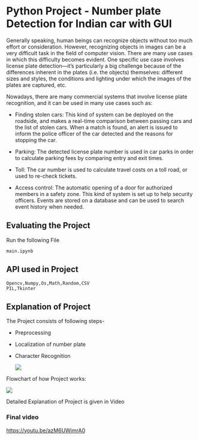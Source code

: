 
# Python Project - Number plate Detection for Indian car with GUI

Generally speaking, human beings can recognize objects without too much effort or consideration. However, recognizing objects in images can be a very difficult task in the field of computer vision.
There are many use cases in which this difficulty becomes evident. One specific use case involves license plate detection—it’s particularly a big challenge because of the differences inherent in the plates (i.e. the objects) themselves: different sizes and styles, the conditions and lighting under which the images of the plates are captured, etc.

Nowadays, there are many commercial systems that involve license plate recognition, and it can be used in many use cases such as:

* Finding stolen cars: This kind of system can be deployed on the roadside, and makes a real-time comparison between passing cars and the list of stolen cars. When a match is found, an alert is issued to inform the police officer of the car detected and the reasons for stopping the car.

* Parking: The detected license plate number is used in car parks in order to calculate parking fees by comparing entry and           exit times.

* Toll: The car number is used to calculate travel costs on a toll road, or used to re-check tickets.

* Access control: The automatic opening of a door for authorized members in a safety zone. This kind of system is set up to help security officers. Events are stored on a database and can be used to search event history when needed.

## Evaluating the Project
Run the following File 
````
main.ipynb
````

## API used in Project

````
Opencv,Numpy,Os,Math,Random,CSV
PIL,Tkinter
````
## Explanation of Project

The Project consists of following steps-
* Preprocessing
* Localization of number plate
* Character Recognition

    ![](/output.png)
    
Flowchart of how Project works:

   ![](/flowchart.png)


Detailed Explanation of Project is given in Video


### Final video 

https://youtu.be/azM6UWjmrA0


